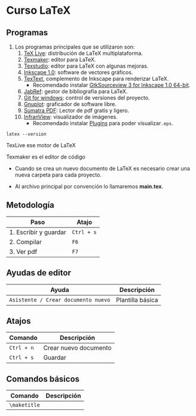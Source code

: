 # Curso LaTeX

## Programas

1. Los programas principales que se utilizaron son:
   1. [TeX Live](http://mirrors.ibiblio.org/CTAN/systems/texlive/Images/): distribución de LaTeX multiplataforma.
   2. [Texmaker](https://www.xm1math.net/texmaker/): editor para LaTeX.
   3. [Texstudio](https://www.texstudio.org/): editor para LaTeX con algunas mejoras.
   4. [Inkscape 1.0](https://inkscape.org/release/inkscape-1.0/): software de vectores gráficos.
   4. [TexText](https://textext.github.io/textext/), complemento de Inkscape para renderizar LaTeX.
      - Recomendado instalar [GtkSourceview 3 for Inkscape 1.0 64-bit](https://github.com/textext/gtksourceview-for-inkscape-windows/releases/download/1.0.0/Install-GtkSourceView-3.24-Inkscape-1.0-64bit.exe).
   6. [JabRef](https://www.jabref.org/): gestor de bibliografía para LaTeX.
   7. [Git for windows](https://gitforwindows.org/): control de versiones del proyecto.
   8. [Gnuplot](http://www.gnuplot.info/): graficador de software libre.
   9. [Sumatra PDF](https://www.sumatrapdfreader.org/free-pdf-reader): Lector de pdf gratis y ligero.
   9. [InfranView](https://www.irfanview.com/): visualizador de imágenes.
      - Recomendado instalar [Plugins](https://www.irfanview.com/plugins.htm) para poder visualizar`.eps`.

 

```
latex --version
```

TexLive ese motor de LaTeX

Texmaker es el editor de código

* Cuando se crea un nuevo documento de LaTeX es necesario crear una nueva carpeta para cada proyecto.

* Al archivo principal por convención lo llamaremos **main.tex**.

  

## Metodología

| Paso                  | Atajo      |
| --------------------- | ---------- |
| 1. Escribir y guardar | `Ctrl + s` |
| 2. Compilar           | `F6`       |
| 3. Ver pdf            | `F7`       |





## Ayudas de editor

| Ayuda                               | Descripción      |
| ----------------------------------- | ---------------- |
| `Asistente / Crear documento nuevo` | Plantilla básica |





## Atajos

| Comando    | Descripción           |
| ---------- | --------------------- |
| `Ctrl + n` | Crear nuevo documento |
| `Ctrl + s` | Guardar               |





## Comandos básicos

| Comando      | Descripción |
| ------------ | ----------- |
| `\maketitle` |             |

